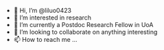 - 👋 Hi, I’m @liluo0423
- 👀 I’m interested in research
- 🌱 I’m currently a Postdoc Research Fellow in UoA
- 💞️ I’m looking to collaborate on anything interesting
- 📫 How to reach me ...

<!---
liluo0423/liluo0423 is a ✨ special ✨ repository because its `README.md` (this file) appears on your GitHub profile.
You can click the Preview link to take a look at your changes.
--->
